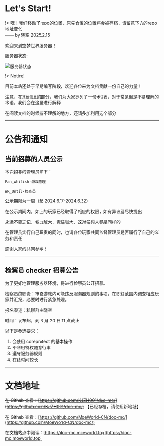 # Let's Start!

!> 嘿！我们移动了repo的位置，原先仓库的位置将会被存档，请留意下方的repo地址变化<br>—— by 晓空 2025.2.15

欢迎来到空梦世界服务器！

服务器状态:

<img src="https://api.loohpjames.com/serverbanner.png?ip=mc.moeworld.top&timezone=Asia/Shanghai&offlinemessage=%E6%9C%8D%E5%8A%A1%E5%99%A8%E7%A6%BB%E7%BA%BF&dateformat=yyyy/MM/dd&name=MoeWorld%E7%A9%BA%E6%A2%A6%E4%B8%96%E7%95%8C%E6%9C%8D%E5%8A%A1%E5%99%A8" alt="服务器状态">

!> Notice!

目前本站还处于早期编写阶段，欢迎各位来为文档贡献一份自己的力量！

注意，在`其他信息`的部分，我们为大家罗列了一份`术语表`，对于常见但是不易理解的术语，我们会在这里进行解释

在阅读文档的时候有不理解的地方，还请多加利用这个部分

---

# 公告和通知

## 当前招募的人员公示

本次招募的管理员如下：

```
Fan_whifish-游戏管理

WR_Until-检查员
```

公示期限为一周（起 2024.6.17-2024.6.22）

在公示期间内，如上的玩家已经取得了相应的权限，如有异议请尽快提出

永远不要忘记，权力越大，责任越大，这对任何人都是同样的

在管理员实行自己职责的同时，也请各位玩家共同监督管理员是否履行了自己的义务和责任

感谢大家的共同参与！

---

## 检察员 checker 招募公告

为了更好地管理服务器环境，将进行检察员公开招募。

检察员的职责：审查游戏内可能违反服务器规则的事项，在职权范围内调查相应玩家并汇报，必要时进行紧急处理。

报名渠道：私聊群主晓空

时间：发布起，到 6 月 20 日 11 点截止

以下是参选要求：

1. 会使用 coreprotect 的基本操作
2. 不利用特权随意行事
3. 遵守服务器规则
4. 在线时间较长

---

# 文档地址

~~在 Github 查看：[https://github.com/KJZH001/doc-mc/](https://github.com/KJZH001/doc-mc/)~~ 【已经存档，请使用新地址】

在 Github 查看：[https://github.com/MoeWorld-CN/doc-mc/](https://github.com/MoeWorld-CN/doc-mc/)

在文档站点中阅读：[https://doc-mc.moeworld.top](https://doc-mc.moeworld.top)
